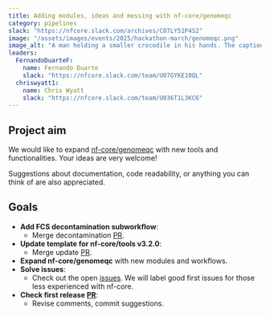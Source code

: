 ```yaml
---
title: Adding modules, ideas and messing with nf-core/genomeqc
category: pipelines
slack: "https://nfcore.slack.com/archives/C07LY51P4S2"
image: "/assets/images/events/2025/hackathon-march/genomeqc.png"
image_alt: "A man holding a smaller crocodile in his hands. The caption above them: 'Man, please release me'"
leaders:
  FernandoDuarteF:
    name: Fernando Duarte
    slack: "https://nfcore.slack.com/team/U07GYKE10QL"
  chriswyatt1:
    name: Chris Wyatt
    slack: "https://nfcore.slack.com/team/U036T1L3KC6"
---
```


## Project aim

We would like to expand [nf-core/genomeqc](https://github.com/nf-core/genomeqc) with new tools and functionalities. Your ideas are very welcome!

Suggestions about documentation, code readability, or anything you can think of are also appreciated.

## Goals

- **Add FCS decontamination subworkflow**:
  - Merge decontamination [PR](https://github.com/nf-core/genomeqc/pull/72).
- **Update template for nf-core/tools v3.2.0**:
  - Merge update [PR](https://github.com/nf-core/genomeqc/pull/110).
- **Expand nf-core/genomeqc** with new modules and workflows.
- **Solve issues**:
  - Check out the open [issues](https://github.com/nf-core/genomeqc/issues). We will label good first issues for those less experienced with nf-core.
- **Check first release [PR](https://github.com/nf-core/genomeqc/pull/53)**:
  - Revise comments, commit suggestions.

